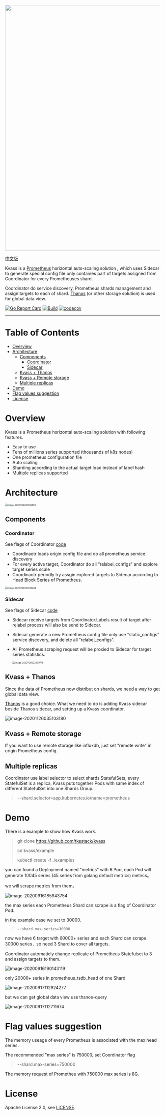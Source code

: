<div align=center><img width=800 hight=400 src="./README.assets/logo.png" /></div>

[中文版](./README_CN.md)

Kvass is a [Prometheus](https://github.com/prometheus/prometheus) horizontal auto-scaling solution ,  which uses Sidecar to generate special config file only containes part of targets assigned from Coordinator for every Prometheuses shard.

Coordinator do service discovery, Prometheus shards management and assign targets to each of shard.
[Thanos](https://github.com/thanos-io/thanos) (or other storage solution) is used for global data view.

  [![Go Report Card](https://goreportcard.com/badge/github.com/tkestack/kvass)](https://goreportcard.com/report/github.com/tkestack/kvass)  [![Build](https://github.com/tkestack/kvass/workflows/Build/badge.svg?branch=master)]()   [![codecov](https://codecov.io/gh/tkestack/kvass/branch/master/graph/badge.svg)](https://codecov.io/gh/tkestack/kvass)

------

# Table of Contents
   * [Overview](#overview)
   * [Architecture](#architecture)
      * [Components](#components)
         * [Coordinator](#coordinator)
         * [Sidecar](#sidecar)
      * [Kvass + Thanos](#kvass--thanos)
      * [Kvass + Remote storage](#kvass--remote-storage)
      * [Multiple replicas](#multiple-replicas)
   * [Demo](#Demo)
   * [Flag values suggestion](#Flag-values-suggestion)
   * [License](#license)


# Overview

Kvass is a Prometheus horizontal auto-scaling solution with following features. 

* Easy to use
* Tens of millions series supported (thousands of k8s nodes)
* One prometheus configuration file
* Auto scaling
* Sharding according to the actual target load instead of label hash
* Multiple replicas supported

# Architecture

<img src="./README.assets/image-20201126031456582.png" alt="image-20201126031456582" style="zoom:50%;" />

## Components

### Coordinator

See flags of Coordinator [code](https://github.com/tkestack/kvass/blob/master/cmd/kvass/coordinator.go#L61)

* Coordinaotr loads origin config file and do all prometheus service discovery
* For every active target, Coordinator do all "relabel_configs" and explore target series scale
* Coordinaotr periodly try assgin explored targets to Sidecar according to Head Block Series of Prometheus.

<img src="./README.assets/image-20201126031409284.png" alt="image-20201126031409284" style="zoom:50%;" />

### Sidecar

See flags of Sidecar [code](https://github.com/tkestack/kvass/blob/master/cmd/kvass/sidecar.go#L48)

* Sidecar receive targets from Coordinator.Labels result of target after relabel process will also be send to Sidecar.

* Sidecar generate a new Prometheus config file only use "static_configs" service discovery, and delete all "relabel_configs".

* All Prometheus scraping request will be proxied to Sidecar for target series statistics.

  

  <img src="./README.assets/image-20201126032909776.png" alt="image-20201126032909776" style="zoom:50%;" />

## Kvass + Thanos

Since the data of Prometheus now distribut on shards, we need a way to get global data view.

[Thanos](https://github.com/thanos-io/thanos) is a good choice. What we need to do is adding Kvass sidecar beside Thanos sidecar, and setting up a Kvass coordinator.

![image-20201126035103180](./README.assets/image-20201126035103180.png)

## Kvass + Remote storage

If you want to use remote storage like influxdb, just set "remote write" in origin Prometheus config.

## Multiple replicas

Coordinator use label selector to select shards StatefulSets, every StatefulSet is a replica, Kvass puts together Pods with same index of different StatefulSet into one Shards Group.

> --shard.selector=app.kubernetes.io/name=prometheus

# Demo

There is a example to show how Kvass work.

> git clone https://github.com/tkestack/kvass
>
> cd kvass/example
>
> kubectl create -f ./examples

you can found a Deployment named "metrics" with 6 Pod, each Pod will generate 10045 series (45 series from golang default metrics) metircs。

we will scrape metrics from them。

![image-20200916185943754](./README.assets/image-20200916185943754.png)

the max series each Prometheus Shard can scrape is a flag of Coordinator Pod.

in the example case we set to 30000.

> ```
> --shard.max-series=30000
> ```

now we have 6 target with 60000+ series  and each Shard can scrape 30000 series，so need 3 Shard to cover all targets.

Coordinator  automaticly change replicate of Prometheus Statefulset to 3 and assign targets to them.

![image-20200916190143119](./README.assets/image-20200916190143119.png)

only 20000+ series in prometheus_tsdb_head of one Shard

![image-20200917112924277](./README.assets/image-20200917112924277.png)

but we can get global data view use thanos-query

![image-20200917112711674](./README.assets/image-20200917112711674.png)

#  Flag values suggestion

The memory useage of every Prometheus is associated with the max head series.

The recommended "max series" is 750000, set  Coordinator flag

> --shard.max-series=750000

The memory request of Prometheu with 750000 max series is 8G.

# License

Apache License 2.0, see [LICENSE](./LICENSE).

